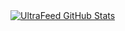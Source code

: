 <a href="https://github.com/UltraFeed/UltraFeed/blob/main/README.md">
	<img src="https://github-readme-stats.vercel.app/api?username=UltraFeed&show_icons=true&theme=transparent" alt="UltraFeed GitHub Stats">
</a>
